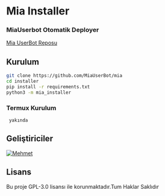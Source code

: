 # Mia Installer

### MiaUserbot Otomatik Deployer

[Mia UserBot Reposu](https://github.com/MiaUserBot/mia)

## Kurulum
```sh
git clone https://github.com/MiaUserBot/mia
cd installer
pip install -r requirements.txt
python3 -m mia_installer
```

### Termux Kurulum

``` yakında```

## Geliştiriciler

[![Mehmet](https://github.com/wiperowner.png?size=100)](https://t.me/wiperowner)

## Lisans
Bu proje GPL-3.0 lisansı ile korunmaktadır.Tum Haklar Saklıdır

